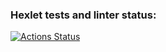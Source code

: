 ### Hexlet tests and linter status:
[![Actions Status](https://github.com/FTSx0/frontend-project-11/actions/workflows/hexlet-check.yml/badge.svg)](https://github.com/FTSx0/frontend-project-11/actions)